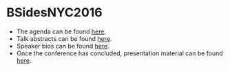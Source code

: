 # BSidesNYC2016

- The agenda can be found [here](https://github.com/bsidesnyc/BSidesNYC2016/wiki/Agenda).
- Talk abstracts can be found [here](https://github.com/bsidesnyc/BSidesNYC2016/wiki/Abstracts).
- Speaker bios can be found [here](https://github.com/bsidesnyc/BSidesNYC2016/wiki/Bios).
- Once the conference has concluded, presentation material can be found [here](https://github.com/bsidesnyc/BSidesNYC2016/tree/master/Presentations).
